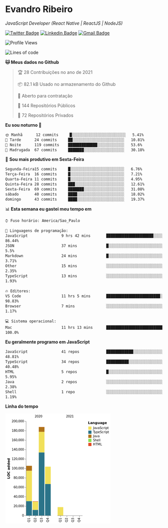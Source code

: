 # Evandro **Ribeiro**

*JavaScript Developer (React Native | ReactJS | NodeJS)*

[![Twitter Badge](https://img.shields.io/badge/-@ribeiroevandro-201B2D?style=flat-square&labelColor=201B2D&logo=twitter&logoColor=white&link=https://twitter.com/ribeiroevandro)](https://twitter.com/ribeiroevandro) 
[![Linkedin Badge](https://img.shields.io/badge/-Evandro%20Ribeiro-201B2D?style=flat-square&logo=Linkedin&logoColor=white&link=https://www.linkedin.com/in/ribeiroevandro)](https://www.linkedin.com/in/ribeiroevandro) 
[![Gmail Badge](https://img.shields.io/badge/-oi@ribeiroevandro.com.br-201B2D?style=flat-square&logo=Gmail&logoColor=white&link=mailto:oi@ribeiroevandro.com.br)](mailto:oi@ribeiroevandro.com.br)


<!--START_SECTION:waka-->
![Profile Views](http://img.shields.io/badge/Visualizac%C3%B5es%20do%20perfil-0-blue)

![Lines of code](https://img.shields.io/badge/Desde%20o%20Hello%20World%20eu%20escrevi-444585%20linhas%20de%20c%C3%B3digo-blue)

**🐱 Meus dados no Github** 

> 🏆 28 Contribuições no ano de 2021
 > 
> 📦 82.1 kB Usado no armazenamento do Github 
 > 
> 💼 Aberto para contratação
 > 
> 📜 144 Repositórios Públicos 
 > 
> 🔑 72 Repositórios Privados  
 > 
**Eu sou noturno 🦉** 

```text
🌞 Manhã      12 commits     █░░░░░░░░░░░░░░░░░░░░░░░░   5.41% 
🌆 Tarde      24 commits     ██░░░░░░░░░░░░░░░░░░░░░░░   10.81% 
🌃 Noite      119 commits    █████████████░░░░░░░░░░░░   53.6% 
🌙 Madrugada  67 commits     ███████░░░░░░░░░░░░░░░░░░   30.18%

```
📅 **Sou mais produtivo em Sexta-Feira** 

```text
Segunda-Feira15 commits     █░░░░░░░░░░░░░░░░░░░░░░░░   6.76% 
Terça-Feira  16 commits     █░░░░░░░░░░░░░░░░░░░░░░░░   7.21% 
Quarta-Feira 11 commits     █░░░░░░░░░░░░░░░░░░░░░░░░   4.95% 
Quinta-Feira 28 commits     ███░░░░░░░░░░░░░░░░░░░░░░   12.61% 
Sexta-Feira  69 commits     ███████░░░░░░░░░░░░░░░░░░   31.08% 
sábado       40 commits     ████░░░░░░░░░░░░░░░░░░░░░   18.02% 
domingo      43 commits     ████░░░░░░░░░░░░░░░░░░░░░   19.37%

```


📊 **Esta semana eu gastei meu tempo em** 

```text
⌚︎ Fuso horário: America/Sao_Paulo

💬 Linguagens de programação: 
JavaScript               9 hrs 42 mins       █████████████████████░░░░   86.44% 
JSON                     37 mins             █░░░░░░░░░░░░░░░░░░░░░░░░   5.5% 
Markdown                 24 mins             █░░░░░░░░░░░░░░░░░░░░░░░░   3.71% 
Other                    15 mins             ░░░░░░░░░░░░░░░░░░░░░░░░░   2.35% 
TypeScript               13 mins             ░░░░░░░░░░░░░░░░░░░░░░░░░   1.93%

🔥 Editores: 
VS Code                  11 hrs 5 mins       ████████████████████████░   98.83% 
Browser                  7 mins              ░░░░░░░░░░░░░░░░░░░░░░░░░   1.17%

💻 Sistema operacional: 
Mac                      11 hrs 13 mins      █████████████████████████   100.0%

```

**Eu geralmente programo em JavaScript** 

```text
JavaScript               41 repos            ████████████░░░░░░░░░░░░░   48.81% 
TypeScript               34 repos            ██████████░░░░░░░░░░░░░░░   40.48% 
HTML                     5 repos             █░░░░░░░░░░░░░░░░░░░░░░░░   5.95% 
Java                     2 repos             ░░░░░░░░░░░░░░░░░░░░░░░░░   2.38% 
Shell                    1 repo              ░░░░░░░░░░░░░░░░░░░░░░░░░   1.19%

```


**Linha do tempo**

![Chart not found](https://raw.githubusercontent.com/ribeiroevandro/ribeiroevandro/master/charts/bar_graph.png) 


<!--END_SECTION:waka-->
